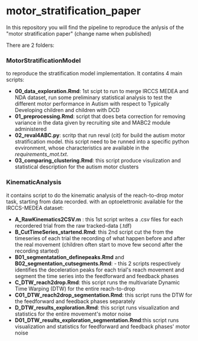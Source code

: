 # motor_stratification_paper

In this repository you will find the pipeline to reproduce the anlysis of the "motor stratification paper" (change name when published)

There are 2 folders:
### MotorStratificationModel
to reproduce the stratification model implementation. It contatins 4 main scripts:
- **00_data_exploration.Rmd**: 1st scipt to run to merge IRCCS MEDEA and NDA dataset, run some preliminary statistical analysis to test the different motor performance in Autism with respect to Typically Developing children and children with DCD
- **01_preprocessing.Rmd**: script that does beta correction for removing variance in the data given by recruiting site and MABC2 module administered
- **02_reval4ABC.py**: scritp that run reval (cit) for build the autism motor stratification model. this script need to be runned into a specific python evvironment, whose characteristics are available in the *requirements_mot.txt*. 
- **03_comparing_clustering.Rmd**: this script produce visulization and statistical description for the autism motor clusters

### KinematicAnalysis
it contains script to do the kinematic analysis of the reach-to-drop motor task, starting from data recorded. with an optoelettronic available for the IRCCS-MEDEA dataset:
- **A_RawKinematics2CSV.m** : this 1st script writes a .csv files for each recordered trial from the raw tracked-data (.tdf)
- **B_CutTimeSeries_startend.Rmd**: this 2nd script cut the from the timeseries of each trial the recording of what happen before and after the real movement (children often start to move few second after the recording started)
- **B01_segmentatation_definepeaks.Rmd** and **B02_segmentation_cutsegments.Rmd**: - this 2 scripts respectively identifies the deceleration peaks for each trial's reach movement and segment the time series into the feedforward and feedback phases
- **C_DTW_reach2drop.Rmd**: this script runs the multivariate Dynamic Time Warping (DTW) for the entire reach-to-drop 
- **C01_DTW_reach2drop_segmentation.Rmd**: this script runs the DTW for the feedforward and feedback phases separately
- **D_DTW_results_exploration.Rmd**: this script runs visualization and statistics for the entire movement's motor noise
- **D01_DTW_results_exploration_segmentation.Rmd**:this script runs visualization and statistics for feedforward and feedback phases' motor noise
